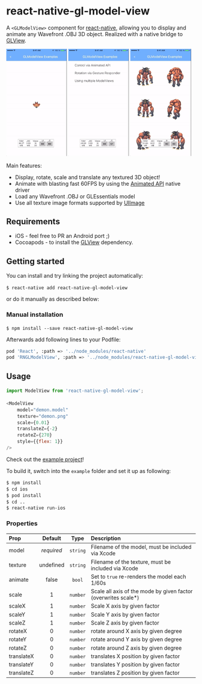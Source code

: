 # react-native-gl-model-view

A `<GLModelView>` component for [react-native](github.com/facebook/react-native/), allowing you to
display and animate any Wavefront .OBJ 3D object. Realized with a native bridge to [GLView](https://github.com/nicklockwood/GLView).

<img src="docs/AnimatedAPI.gif" width="32%"/>
<img src="docs/GestureResponder.gif" width="32%"/>
<img src="docs/Multiple.gif" width="32%" />

Main features:

* Display, rotate, scale and translate any textured 3D object!
* Animate with blasting fast 60FPS by using the [Animated API](https://facebook.github.io/react-native/docs/animations.html#using-the-native-driver) native driver
* Load any Wavefront .OBJ or GLEssentials model
* Use all texture image formats supported by [UIImage](https://developer.apple.com/library/content/documentation/2DDrawing/Conceptual/DrawingPrintingiOS/LoadingImages/LoadingImages.html#//apple_ref/doc/uid/TP40010156-CH17-SW8)

## Requirements

* iOS - feel free to PR an Android port ;)
* Cocoapods - to install the [GLView](https://github.com/nicklockwood/GLView) dependency.

## Getting started

You can install and try linking the project automatically:

`$ react-native add react-native-gl-model-view`

or do it manually as described below:

### Manual installation

`$ npm install --save react-native-gl-model-view`

Afterwards add following lines to your Podfile:

```sh
pod 'React', :path => '../node_modules/react-native'
pod 'RNGLModelView', :path => '../node_modules/react-native-gl-model-view'
```

## Usage

```javascript
import ModelView from 'react-native-gl-model-view';

<ModelView
    model="demon.model"
    texture="demon.png"
    scale={0.01}
    translateZ={-2}
    rotateZ={270}
    style={{flex: 1}}
/>
```

Check out the [example project](https://github.com/rastapasta/react-native-gl-model-view/tree/master/example)!

To build it, switch into the `example` folder and set it up as following:

```sh
$ npm install
$ cd ios
$ pod install
$ cd ..
$ react-native run-ios
```

### Properties

| Prop  | Default  | Type | Description |
| :------------ |:---------------:| :---------------:| :-----|
| model | *required* | `string` | Filename of the model, must be included via Xcode |
| texture | undefined | `string` | Filename of the texture, must be included via Xcode |
| animate | false | `bool` | Set to `true` re-renders the model each 1/60s |
| scale | 1 | `number` | Scale all axis of the mode by given factor (overwrites scale*)|
| scaleX | 1 | `number` | Scale X axis by given factor |
| scaleY | 1 | `number` | Scale Y axis by given factor |
| scaleZ | 1 | `number` | Scale Z axis by given factor |
| rotateX | 0 | `number` | rotate around X axis by given degree |
| rotateY | 0 | `number` | rotate around Y axis by given degree |
| rotateZ | 0 | `number` | rotate around Z axis by given degree |
| translateX | 0 | `number` | translates X position by given factor |
| translateY | 0 | `number` | translates Y position by given factor |
| translateZ | 0 | `number` | translates Z position by given factor |
